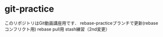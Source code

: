 # git-practice
このリポジトリはGit動画講座用です．
rebase-practiceブランチで更新(rebaseコンフリクト用)
rebase pull用
stash練習（2nd変更）